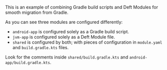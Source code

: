 This is an example of combining Gradle build scripts and Deft Modules
for smooth migration from Gradle.

As you can see three modules are configured differently:
 - `android-app` is configured solely as a Gradle build script.
 - `jvm-app` is configured solely as a Deft Module file.
 - `shared` is configured by both; with pieces of configuration in `module.yaml` and `build.gradle.kts` files.
 
Look for the comments inside `shared/build.gradle.kts` and `android-app/build.gradle.kts`.